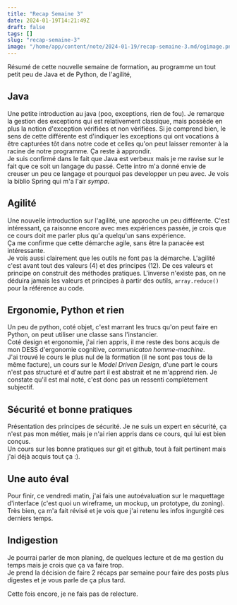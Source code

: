 ```yaml
---
title: "Recap Semaine 3"
date: 2024-01-19T14:21:49Z
draft: false
tags: []
slug: "recap-semaine-3"
image: "/home/app/content/note/2024-01-19/recap-semaine-3.md/ogimage.png"
---
```


Résumé de cette nouvelle semaine de formation, au programme un tout petit peu de Java et de Python, de l'agilité, 

<!--more-->

## Java

Une petite introduction au java (poo, exceptions, rien de fou). Je remarque la gestion des exceptions qui est relativement classique, mais possède en plus la notion d'exception vérifiées et non vérifiées. Si je comprend bien, le sens de cette différente est d'indiquer les exceptions qui ont vocations à être capturées tôt dans notre code et celles qu'on peut laisser remonter à la racine de notre programme. Ça reste à approndir.  
Je suis confirmé dans le fait que Java est verbeux mais je me ravise sur le fait que ce soit un langage du passé. Cette intro m'a donné envie de creuser un peu ce langage et pourquoi pas developper un peu avec. Je vois la biblio Spring qui m'a l'air _sympa_.

## Agilité 

Une nouvelle introduction sur l'agilité, une approche un peu différente. C'est intéressant, ça raisonne encore avec mes expériences passée, je crois que ce cours doit me parler plus qu'a quelqu'un sans expérience.  
Ça me confirme que cette démarche agile, sans être la panacée est intéressante.  
Je vois aussi clairement que les outils ne font pas la démarche. L'agilité c'est avant tout des valeurs (4) et des principes (12). De ces valeurs et principe on construit des méthodes pratiques. L'inverse n'existe pas, on ne déduira jamais les valeurs et principes à partir des outils, `array.reduce()` pour la référence au code.

## Ergonomie, Python et rien

Un peu de python, coté objet, c'est marrant les trucs qu'on peut faire en Python, on peut utiliser une classe sans l'instancier.  
Coté design et ergonomie, j'ai rien appris, il me reste des bons acquis de mon DESS d'ergonomie cognitive, _communicaton homme-machine_.  
J'ai trouvé le cours le plus nul de la formation (il ne sont pas tous de la même facture), un cours sur le _Model Driven Design_, d'une part le cours n'est pas structuré et d'autre part il est abstrait et ne m'apprend rien. Je constate qu'il est mal noté, c'est donc pas un ressenti complètement subjectif.

## Sécurité et bonne pratiques

Présentation des principes de sécurité. Je ne suis un expert en sécurité, ça n'est pas mon métier, mais je n'ai rien appris dans ce cours, qui lui est bien conçus.  
Un cours sur les bonne pratiques sur git et github, tout à fait pertinent mais j'ai déjà acquis tout ça :).

## Une auto éval

Pour finir, ce vendredi matin, j'ai fais une autoévaluation sur le maquettage d'interface (c'est quoi un wireframe, un mockup, un prototype, du zoning). Très bien, ça m'a fait révisé et je vois que j'ai retenu les infos ingurgité ces derniers temps.

## Indigestion

Je pourrai parler de mon planing, de quelques lecture et de ma gestion du temps mais je crois que ça va faire trop.  
Je prend la décision de faire 2 récaps par semaine pour faire des posts plus digestes et je vous parle de ça plus tard.

Cette fois encore, je ne fais pas de relecture.


